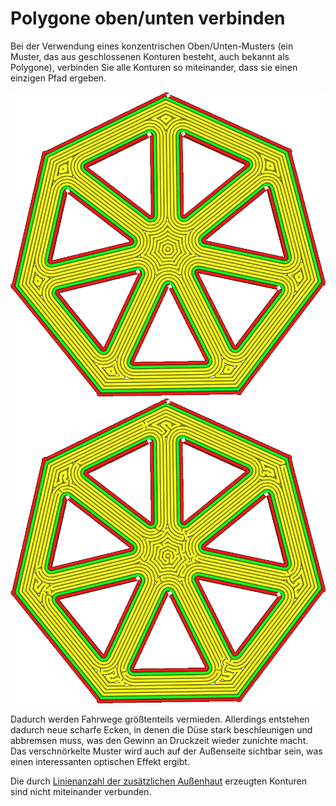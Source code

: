 Polygone oben/unten verbinden
====
Bei der Verwendung eines konzentrischen Oben/Unten-Musters (ein Muster, das aus geschlossenen Konturen besteht, auch bekannt als Polygone), verbinden Sie alle Konturen so miteinander, dass sie einen einzigen Pfad ergeben.

<!--screenshot {
"image_path": "connect_skin_polygons_original.png",
"models": [
    {
        "script": "web.scad",
        "scad_params": ["stakes=1", "line_width=4"]
    }
],
"camera_position": [10, 5, 111],
"settings": {
    "top_bottom_pattern": "concentric",
    "connect_skin_polygons": false
},
"colours": 64
}-->
<!--screenshot {
"image_path": "connect_skin_polygons_enabled.png",
"models": [
    {
        "script": "web.scad",
        "scad_params": ["stakes=1", "line_width=4"]
    }
],
"camera_position": [10, 5, 111],
"settings": {
    "top_bottom_pattern": "concentric",
    "connect_skin_polygons": true
},
"colours": 64
}-->
![Das konzentrische Muster erzeugt separate Konturen](../../../articles/images/connect_skin_polygons_original.png)
![Alle Konturen werden zu einer einzigen Kurve verbunden](../../../articles/images/connect_skin_polygons_enabled.png)

Dadurch werden Fahrwege größtenteils vermieden. Allerdings entstehen dadurch neue scharfe Ecken, in denen die Düse stark beschleunigen und abbremsen muss, was den Gewinn an Druckzeit wieder zunichte macht. Das verschnörkelte Muster wird auch auf der Außenseite sichtbar sein, was einen interessanten optischen Effekt ergibt.

Die durch [Linienanzahl der zusätzlichen Außenhaut](skin_outline_count.md) erzeugten Konturen sind nicht miteinander verbunden.